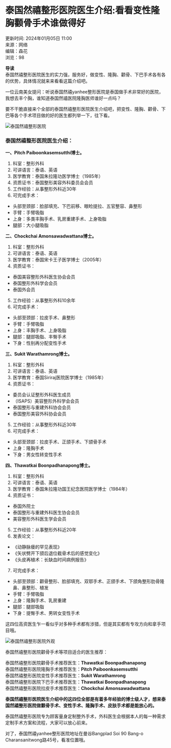 # 泰国然禧整形医院医生介绍:看看变性隆胸颧骨手术谁做得好

更新时间: 2024年01月05日 11:00  
来源：网络  
编辑：森花  
浏览：98  

**导读**  
泰国然禧整形医院医生的实力强，服务好，做变性、隆胸、颧骨、下巴手术各有各的优势，具体情况就来来看看这篇介绍吧。

一位云南美女提问：听说泰国然禧yanhee整形医院是泰国做手术非常好的医院，我想去丰个胸，谁知道泰国然禧医院隆胸医师谁好一点吗？

要不干脆直接来个全部的泰国然禧整形医院医生介绍吧，把变性、隆胸、颧骨、下巴等各个手术项目做的好的医生都列举一下，往下看。

![泰国然禧整形医院](https://img.8682.cc/uploadfile/2023/0829/20230829481528.png)

### 泰国然禧整形医院医生介绍：

**一、Pitch Paiboonkasemsutthi博士。**

1. 科室：整形外科  
2. 可讲语言：泰语、英语  
3. 医学教育：泰国朱拉隆功医学博士（1985年）  
4. 资质证书：泰国整形美容外科委员会会员  
5. 工作经验：从事整形外科近30年  
6. 可完成手术：  

- 头部至颈部：脸部填充、下巴前移、眼睑提拉、五官整容、鼻整形  
- 手臂：手臂吸脂  
- 上身：多类丰胸手术、乳房重建手术、上身吸脂  
- 腿部：大小腿吸脂  

**二、Chockchai Amonsawadwattana博士。**

1. 科室：整形外科  
2. 可讲语言：泰语、英语  
3. 医学教育：泰国宋卡王子医学博士（2005年）  
4. 资质证书：  

- 泰国美容整形外科医生协会会员  
- 泰国整形外科学会会员  
- 泰国外会员  

5. 工作经验：从事整形外科10余年  
6. 可完成手术：  

- 头部至颈部：拉皮手术、鼻整形  
- 手臂：手臂吸脂  
- 上身：丰胸手术、上身吸脂  
- 腿部：腿部吸脂、丰臀手术  
- 下身：性别再分配变性手术  

**三、Sukit Warathamrong博士。**

1. 科室：整形外科  
2. 可讲语言：泰语、英语  
3. 医学教育：泰国Siriraj医院医学博士（1985年）  
4. 资质证书：  

- 委员会认证整形外科医生成员  
- （ISAPS）美容整形外科学会会员  
- 泰国整形与重建外科协会会员  
- 泰国整形美容外科协会会员  

5. 工作经验：从事整形外科近30年  
6. 可完成手术：  

- 头部至颈部：拉皮手术、正颌手术、下颌骨手术  
- 上身：隆胸手术  
- 下身：男女性转变性手术  

**四、Thawatkai Boonpadhanapong博士。**

1. 科室：整形外科  
2. 可讲语言：泰语、英语  
3. 医学教育：泰国朱拉隆功国王纪念医院医学博士（1984年）  
4. 资质证书：  

- 泰国外院士  
- 泰国整形与重建外科医生协会会员  
- 美容整形外科医生学会会员  

5. 工作经验：从事整形外科近20年  
6. 发表论文：  

- 《动静脉瘘的罕见表现》  
- 《矢状劈开下颌后退位截骨术后的感觉变化》  
- 《头皮再植术：长缺血时间病例报告》  

7. 可完成手术：  

- 头部至颈部：颧骨整形、脸部填充、双鄂手术、正颌手术、下颌角整形肋骨隆鼻、鼻整形、植发  
- 手臂：手臂吸脂  
- 上身：隆胸手术、乳房重建  
- 腿部：腿部吸脂  
- 下身：提臀手术、男转女变性手术  

这四位高资医生乍一看似乎对多种手术都有涉猎，但是其实都有专攻方向和拿手项目哦。

![泰国然禧整形医院外观](https://img.8682.cc/uploadfile/2023/0829/20230829594395.png)

泰国然禧整形医院颧骨手术等项目适合的医生推荐：

泰国然禧整形医院颧骨手术推荐医生：**Thawatkai Boonpadhanapong**  
泰国然禧整形医院隆胸手术推荐医生：**Pitch Paiboonkasemsutthi**  
泰国然禧整形医院变性手术推荐医生：**Sukit Warathamrong**  
泰国然禧整形医院下巴手术推荐医生：**Thawatkai Boonpadhanapong**  
泰国然禧整形医院拉皮手术推荐医生：**Chockchai Amonsawadwattana**  

**泰国然禧整形医院医生介绍中的这四位全部是有着多年经验的博士级人才，想来泰国然禧整形医院做颧骨手术、变性手术、隆胸手术、皮肤手术都是能放心的。**

泰国然禧整形医院专为顾客量身定制整外手术，外科医生会根据本人的每一种需求定制手术方案和流程，大家可以放心前来。

对了，泰国然禧yanhee整形医院地址在曼谷Bangplad Soi 90 Bang-o Charansanitwong路45号，看准位置哦。